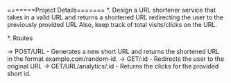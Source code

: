 =======Project Details=======
*. Design a URL shortener service that takes in a valid URL and returns a shortened URL redirecting the user to the previously provided URL
   Also, keep track of total visits/clicks on the URL.

*.  Routes

-> POST/URL - Generates a new short URL and returns the shortened URL in the format example.com/random-id.
-> GET/:id - Redirects the user to the original URL
-> GET/URL/analytics/:id - Returns the clicks for the provided short id.